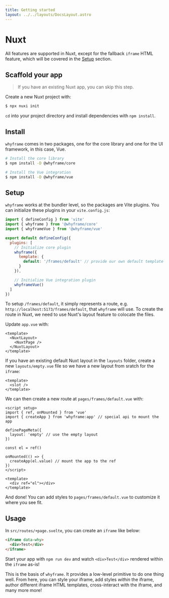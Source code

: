 ```yaml
---
title: Getting started
layout: ../../layouts/DocsLayout.astro
---
```


# Nuxt

All features are supported in Nuxt, except for the fallback `iframe` HTML feature, which will be covered in the [Setup](#setup) section.

## Scaffold your app

> If you have an existing Nuxt app, you can skip this step.

Create a new Nuxt project with:

```bash
$ npx nuxi init
```

`cd` into your project directory and install dependencies with `npm install`.

## Install

`whyframe` comes in two packages, one for the core library and one for the UI framework, in this case, Vue.

```bash
# Install the core library
$ npm install -D @whyframe/core

# Install the Vue integration
$ npm install -D @whyframe/vue
```

## Setup

`whyframe` works at the bundler level, so the packages are Vite plugins. You can initialize these plugins in your `vite.config.js`:

```js
import { defineConfig } from 'vite'
import { whyframe } from '@whyframe/core'
import { whyframeVue } from '@whyframe/vue'

export default defineConfig({
  plugins: [
    // Initialize core plugin
    whyframe({
      template: {
        default: '/frames/default' // provide our own default template
      }
    }),

    // Initialize Vue integration plugin
    whyframeVue()
  ]
})
```

<!-- TODO: this is a pain. @whyframe/nuxt ? -->

To setup `/frames/default`, it simply represents a route, e.g. `http://localhost:5173/frames/default`, that `whyframe` will use. To create the route in Nuxt, we need to use Nuxt's layout feature to colocate the files.

Update `app.vue` with:

```vue
<template>
  <NuxtLayout>
    <NuxtPage />
  </NuxtLayout>
</template>
```

If you have an existing default Nuxt layout in the `layouts` folder, create a new `layouts/empty.vue` file so we have a new layout from sratch for the `iframe`:

```vue
<template>
  <slot />
</template>
```

We can then create a new route at `pages/frames/default.vue` with:

```vue
<script setup>
import { ref, onMounted } from 'vue'
import { createApp } from 'whyframe:app' // special api to mount the app

definePageMeta({
  layout: 'empty' // use the empty layout
})

const el = ref()

onMounted(() => {
  createApp(el.value) // mount the app to the ref
})
</script>

<template>
  <div ref="el"></div>
</template>
```

And done! You can add styles to `pages/frames/default.vue` to customize it where you see fit.

## Usage

In `src/routes/+page.svelte`, you can create an `iframe` like below:

```html
<iframe data-why>
  <div>Test</div>
</iframe>
```

Start your app with `npm run dev` and watch `<div>Test</div>` rendered within the `iframe` as-is!

This is the basis of `whyframe`. It provides a low-level primitive to do one thing well. From here, you can style your iframe, add styles _within_ the iframe, author different iframe HTML templates, cross-interact with the iframe, and many more more!

